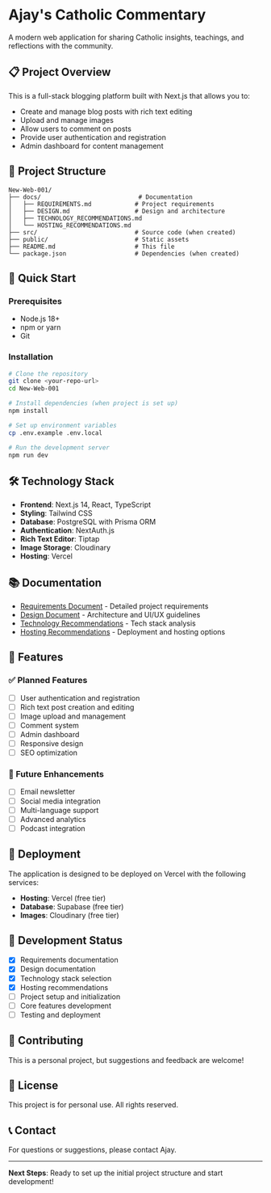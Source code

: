 # Ajay's Catholic Commentary

A modern web application for sharing Catholic insights, teachings, and reflections with the community.

## 📋 Project Overview

This is a full-stack blogging platform built with Next.js that allows you to:
- Create and manage blog posts with rich text editing
- Upload and manage images
- Allow users to comment on posts
- Provide user authentication and registration
- Admin dashboard for content management

## 📁 Project Structure

```
New-Web-001/
├── docs/                           # Documentation
│   ├── REQUIREMENTS.md            # Project requirements
│   ├── DESIGN.md                  # Design and architecture
│   ├── TECHNOLOGY_RECOMMENDATIONS.md
│   └── HOSTING_RECOMMENDATIONS.md
├── src/                           # Source code (when created)
├── public/                        # Static assets
├── README.md                      # This file
└── package.json                   # Dependencies (when created)
```

## 🚀 Quick Start

### Prerequisites
- Node.js 18+ 
- npm or yarn
- Git

### Installation
```bash
# Clone the repository
git clone <your-repo-url>
cd New-Web-001

# Install dependencies (when project is set up)
npm install

# Set up environment variables
cp .env.example .env.local

# Run the development server
npm run dev
```

## 🛠️ Technology Stack

- **Frontend**: Next.js 14, React, TypeScript
- **Styling**: Tailwind CSS
- **Database**: PostgreSQL with Prisma ORM
- **Authentication**: NextAuth.js
- **Rich Text Editor**: Tiptap
- **Image Storage**: Cloudinary
- **Hosting**: Vercel

## 📚 Documentation

- [Requirements Document](./REQUIREMENTS.md) - Detailed project requirements
- [Design Document](./DESIGN.md) - Architecture and UI/UX guidelines
- [Technology Recommendations](./TECHNOLOGY_RECOMMENDATIONS.md) - Tech stack analysis
- [Hosting Recommendations](./HOSTING_RECOMMENDATIONS.md) - Deployment and hosting options

## 🎯 Features

### ✅ Planned Features
- [ ] User authentication and registration
- [ ] Rich text post creation and editing
- [ ] Image upload and management
- [ ] Comment system
- [ ] Admin dashboard
- [ ] Responsive design
- [ ] SEO optimization

### 🔮 Future Enhancements
- [ ] Email newsletter
- [ ] Social media integration
- [ ] Multi-language support
- [ ] Advanced analytics
- [ ] Podcast integration

## 🚀 Deployment

The application is designed to be deployed on Vercel with the following services:
- **Hosting**: Vercel (free tier)
- **Database**: Supabase (free tier)
- **Images**: Cloudinary (free tier)

## 📝 Development Status

- [x] Requirements documentation
- [x] Design documentation
- [x] Technology stack selection
- [x] Hosting recommendations
- [ ] Project setup and initialization
- [ ] Core features development
- [ ] Testing and deployment

## 🤝 Contributing

This is a personal project, but suggestions and feedback are welcome!

## 📄 License

This project is for personal use. All rights reserved.

## 📞 Contact

For questions or suggestions, please contact Ajay.

---

**Next Steps**: Ready to set up the initial project structure and start development!
